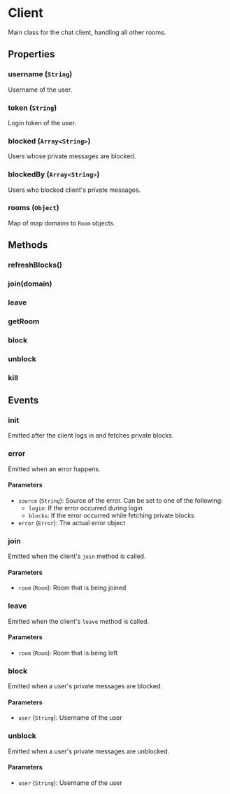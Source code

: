 # Client
Main class for the chat client, handling all other rooms.

## Properties
### username (`String`)
Username of the user.

### token (`String`)
Login token of the user.

### blocked (`Array<String>`)
Users whose private messages are blocked.

### blockedBy (`Array<String>`)
Users who blocked client's private messages.

### rooms (`Object`)
Map of map domains to `Room` objects.

## Methods
### refreshBlocks()

### join(domain)

### leave

### getRoom

### block

### unblock

### kill

## Events
### init
Emitted after the client logs in and fetches private blocks.

### error
Emitted when an error happens.
#### Parameters
- `source` (`String`): Source of the error. Can be set to one of the following:
    - `login`: If the error occurred during login
    - `blocks`: If the error occurred while fetching private blocks
- `error` (`Error`): The actual error object

### join
Emitted when the client's `join` method is called.
#### Parameters
- `room` (`Room`): Room that is being joined

### leave
Emitted when the client's `leave` method is called.
#### Parameters
- `room` (`Room`): Room that is being left

### block
Emitted when a user's private messages are blocked.
#### Parameters
- `user` (`String`): Username of the user

### unblock
Emitted when a user's private messages are unblocked.
#### Parameters
- `user` (`String`): Username of the user
